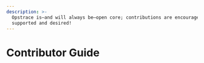 ```yaml
---
description: >-
  Opstrace is—and will always be—open core; contributions are encouraged;
  supported and desired!
---
```


# Contributor Guide

